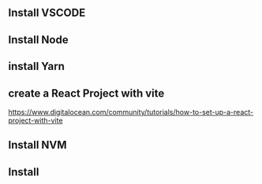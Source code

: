 ## Install VSCODE

## Install Node

## install Yarn

## create a React Project with vite

https://www.digitalocean.com/community/tutorials/how-to-set-up-a-react-project-with-vite

## Install NVM

## Install 